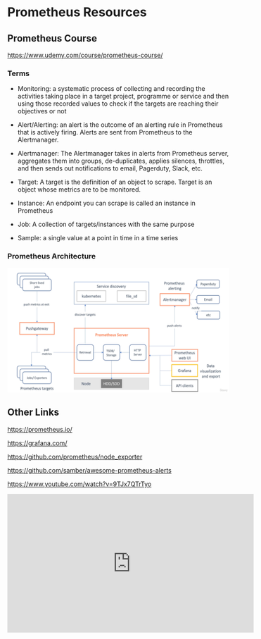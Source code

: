 # Prometheus Resources

## Prometheus Course

https://www.udemy.com/course/prometheus-course/

### Terms

- Monitoring: a systematic process of collecting and recording the activities taking place in a target project, programme or service and then using those recorded values to check if the targets are reaching their objectives or not

- Alert/Alerting: an alert is the outcome of an alerting rule in Prometheus that is actively firing. Alerts are sent from Prometheus to the Alertmanager.

- Alertmanager: The Alertmanager takes in alerts from Prometheus server, aggregates them into groups, de-duplicates, applies silences, throttles, and then sends out notifications to email, Pagerduty, Slack, etc.

- Target: A target is the definition of an object to scrape. Target is an object whose metrics are to be monitored.

- Instance: An endpoint you can scrape is called an instance in Prometheus

- Job: A collection of targets/instances with the same purpose

- Sample: a single value at a point in time in a time series

### Prometheus Architecture

![Prometheus Architecture](./img/prometheus-architecture.png)

## Other Links

https://prometheus.io/

https://grafana.com/

https://github.com/prometheus/node_exporter

https://github.com/samber/awesome-prometheus-alerts

https://www.youtube.com/watch?v=9TJx7QTrTyo

<iframe width="560" height="315" src="https://www.youtube.com/embed/9TJx7QTrTyo?si=TlIyZggdlfOaIQtQ" title="YouTube video player" frameborder="0" allow="accelerometer; autoplay; clipboard-write; encrypted-media; gyroscope; picture-in-picture; web-share" referrerpolicy="strict-origin-when-cross-origin" allowfullscreen></iframe>
